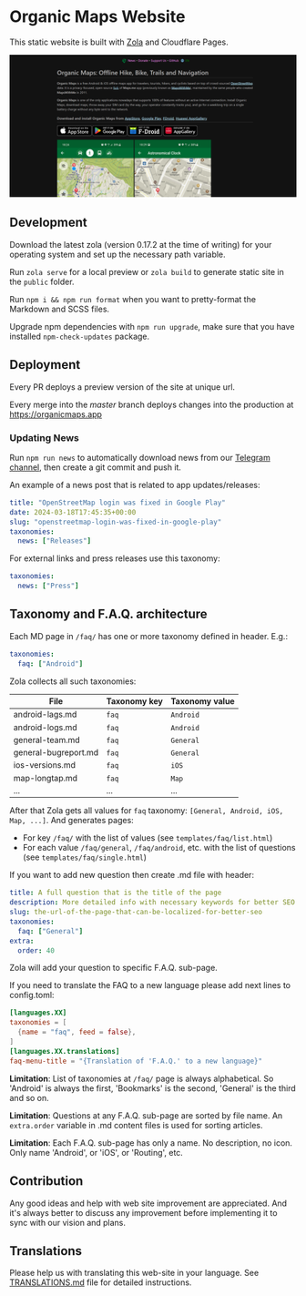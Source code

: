 # Organic Maps Website

This static website is built with [Zola](https://www.getzola.org/) and Cloudflare Pages.

![Main Website](./static/images/website-main.png)

## Development

Download the latest zola (version 0.17.2 at the time of writing) for your operating system and set up the necessary path variable.

Run `zola serve` for a local preview or `zola build` to generate static site in the `public` folder.

Run `npm i && npm run format` when you want to pretty-format the Markdown and SCSS files.

Upgrade npm dependencies with `npm run upgrade`, make sure that you have installed `npm-check-updates` package.

## Deployment

Every PR deploys a preview version of the site at unique url.

Every merge into the _master_ branch deploys changes into the production at https://organicmaps.app

### Updating News

Run `npm run news` to automatically download news from our [Telegram channel](https://t.me/OrganicMapsApp),
then create a git commit and push it.

An example of a news post that is related to app updates/releases:

```yaml
title: "OpenStreetMap login was fixed in Google Play"
date: 2024-03-18T17:45:35+00:00
slug: "openstreetmap-login-was-fixed-in-google-play"
taxonomies:
  news: ["Releases"]
```

For external links and press releases use this taxonomy:

```yaml
taxonomies:
  news: ["Press"]
```

## Taxonomy and F.A.Q. architecture

Each MD page in `/faq/` has one or more taxonomy defined in header. E.g.:

```yaml
taxonomies:
  faq: ["Android"]
```

Zola collects all such taxonomies:

| File                 | Taxonomy key | Taxonomy value |
| -------------------- | ------------ | -------------- |
| android-lags.md      | `faq`        | `Android`      |
| android-logs.md      | `faq`        | `Android`      |
| general-team.md      | `faq`        | `General`      |
| general-bugreport.md | `faq`        | `General`      |
| ios-versions.md      | `faq`        | `iOS`          |
| map-longtap.md       | `faq`        | `Map`          |
| ...                  | ...          | ...            |

After that Zola gets all values for `faq` taxonomy: `[General, Android, iOS, Map, ...]`. And generates pages:

- For key `/faq/` with the list of values (see `templates/faq/list.html`)
- For each value `/faq/general`, `/faq/android`, etc. with the list of questions (see `templates/faq/single.html`)

If you want to add new question then create .md file with header:

```yaml
title: A full question that is the title of the page
description: More detailed info with necessary keywords for better SEO
slug: the-url-of-the-page-that-can-be-localized-for-better-seo
taxonomies:
  faq: ["General"]
extra:
  order: 40
```

Zola will add your question to specific F.A.Q. sub-page.

If you need to translate the FAQ to a new language please add next lines to config.toml:

```toml
[languages.XX]
taxonomies = [
  {name = "faq", feed = false},
]
[languages.XX.translations]
faq-menu-title = "{Translation of 'F.A.Q.' to a new language}"
```

**Limitation**: List of taxonomies at `/faq/` page is always alphabetical. So 'Android' is always the first, 'Bookmarks' is the second, 'General' is the third and so on.

**Limitation**: Questions at any F.A.Q. sub-page are sorted by file name. An `extra.order` variable in .md content files is used for sorting articles.

**Limitation**: Each F.A.Q. sub-page has only a name. No description, no icon. Only name 'Android', or 'iOS', or 'Routing', etc.

## Contribution

Any good ideas and help with web site improvement are appreciated. And it's always better to discuss
any improvement before implementing it to sync with our vision and plans.

## Translations

Please help us with translating this web-site in your language. See [TRANSLATIONS.md](TRANSLATIONS.md) file for detailed instructions.
